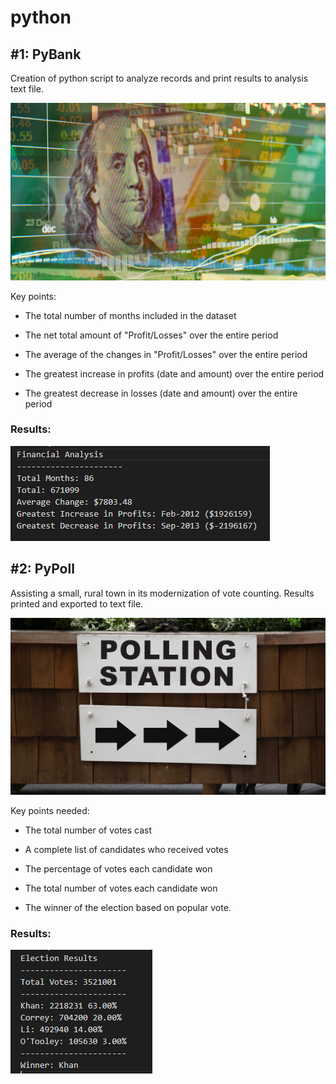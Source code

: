 # python

## #1: PyBank

Creation of python script to analyze records and print results to analysis text file. 

![](https://github.com/staceyj118/pybank_pyroll/blob/main/Images/revenue-per-lead.png?raw=true)

Key points: 

  * The total number of months included in the dataset

  * The net total amount of "Profit/Losses" over the entire period

  * The average of the changes in "Profit/Losses" over the entire period

  * The greatest increase in profits (date and amount) over the entire period

  * The greatest decrease in losses (date and amount) over the entire period

### Results: 

![](https://github.com/staceyj118/pybank_pyroll/blob/main/Images/Financial%20Analysis.PNG?raw=true)


## #2: PyPoll

Assisting a small, rural town in its modernization of vote counting. Results printed and exported to text file. 

![](https://github.com/staceyj118/pybank_pyroll/blob/main/Images/Vote_counting.png?raw=true)

Key points needed: 

  * The total number of votes cast

  * A complete list of candidates who received votes

  * The percentage of votes each candidate won

  * The total number of votes each candidate won

  * The winner of the election based on popular vote.

### Results:

![](https://github.com/staceyj118/pybank_pyroll/blob/main/Images/Vote%20Summary.PNG?raw=true) 
